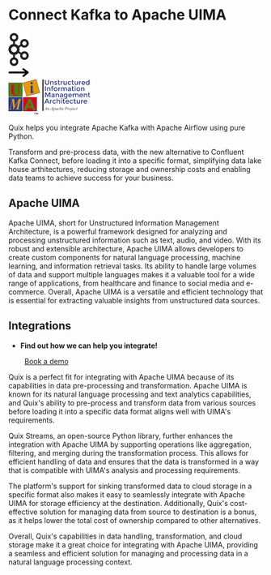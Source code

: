 # Connect Kafka to Apache UIMA

<div class="connect-images cards blog-grid-card" markdown>
<div>
<img src="../images/kafka_logo.png" width="40px" />
</div>
<div>
<img src="../images/arrow.svg" width="40px" />
</div>
<div>
<img src="./images/apache-uima_1.jpg" />
</div>
</div>

Quix helps you integrate Apache Kafka with Apache Airflow using pure Python.

Transform and pre-process data, with the new alternative to Confluent Kafka Connect, before loading it into a specific format, simplifying data lake house arthitectures, reducing storage and ownership costs and enabling data teams to achieve success for your business.

## Apache UIMA

Apache UIMA, short for Unstructured Information Management Architecture, is a powerful framework designed for analyzing and processing unstructured information such as text, audio, and video. With its robust and extensible architecture, Apache UIMA allows developers to create custom components for natural language processing, machine learning, and information retrieval tasks. Its ability to handle large volumes of data and support multiple languages makes it a valuable tool for a wide range of applications, from healthcare and finance to social media and e-commerce. Overall, Apache UIMA is a versatile and efficient technology that is essential for extracting valuable insights from unstructured data sources.

## Integrations

<div class="grid cards" markdown>

- __Find out how we can help you integrate!__

    <a class="md-button md-button--primary" href="https://share.hsforms.com/1iW0TmZzKQMChk0lxd_tGiw4yjw2?__hstc=175542013.2303933fbd746c0ac86d9ccbe9bc9100.1728383268831.1729603416735.1729620918855.31&__hssc=175542013.1.1729620918855&__hsfp=2132701734" target="_blank" style="margin:.5rem;">Book a demo</a>

</div>


Quix is a perfect fit for integrating with Apache UIMA because of its capabilities in data pre-processing and transformation. Apache UIMA is known for its natural language processing and text analytics capabilities, and Quix's ability to pre-process and transform data from various sources before loading it into a specific data format aligns well with UIMA's requirements.

Quix Streams, an open-source Python library, further enhances the integration with Apache UIMA by supporting operations like aggregation, filtering, and merging during the transformation process. This allows for efficient handling of data and ensures that the data is transformed in a way that is compatible with UIMA's analysis and processing requirements.

The platform's support for sinking transformed data to cloud storage in a specific format also makes it easy to seamlessly integrate with Apache UIMA for storage efficiency at the destination. Additionally, Quix's cost-effective solution for managing data from source to destination is a bonus, as it helps lower the total cost of ownership compared to other alternatives.

Overall, Quix's capabilities in data handling, transformation, and cloud storage make it a great choice for integrating with Apache UIMA, providing a seamless and efficient solution for managing and processing data in a natural language processing context.

